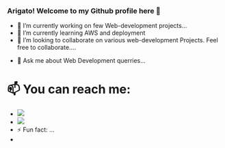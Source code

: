### Arigato! Welcome to my Github profile here 👋


<!-- **KedarKK1/KedarKK1** is a ✨ _special_ ✨ repository because its `README.md` (this file) appears on your GitHub profile. -->

<!-- Here are some ideas to get you started: -->

- 🔭 I’m currently working on few Web-development projects...
- 🌱 I’m currently learning AWS and deployment
- 👯 I’m looking to collaborate on various web-development Projects. Feel free to collaborate....
<!-- - 🤔 I’m looking for help with ... -->
- 💬 Ask me about Web Development querries...
# 📫 You can reach me: 
- <a href="mailto:officialkedark1@gmail.com"><img src="https://img.shields.io/badge/Gmail-D14836?style=for-the-badge&logo=gmail&logoColor=white"></a>
- <a target="_href" href="https://www.linkedin.com/in/kedar-koshti-700804218/"><img src="https://img.shields.io/badge/LinkedIn-0077B5?style=for-the-badge&logo=linkedin&logoColor=white"></a>
- ⚡ Fun fact: ...
- 

